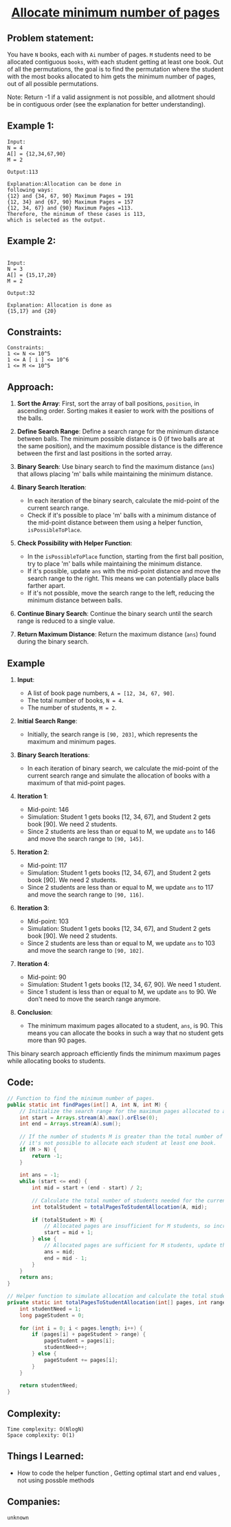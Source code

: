 <h1 align="center"><a href="https://practice.geeksforgeeks.org/problems/allocate-minimum-number-of-pages0937/0" target="_blank">Allocate minimum number of pages</a></h1>

## Problem statement:
You have `N` books, each with `Ai` number of pages. `M` students need to be allocated contiguous `books`, 
with each student getting at least one book. 
Out of all the permutations, the goal is to find the permutation where the student with the most books allocated to him gets the minimum number of pages, 
out of all possible permutations.

Note: Return -1 if a valid assignment is not possible, and allotment should be in contiguous order (see the explanation for better understanding).


## Example 1:

```
Input:
N = 4
A[] = {12,34,67,90}
M = 2

Output:113

Explanation:Allocation can be done in 
following ways:
{12} and {34, 67, 90} Maximum Pages = 191
{12, 34} and {67, 90} Maximum Pages = 157
{12, 34, 67} and {90} Maximum Pages =113.
Therefore, the minimum of these cases is 113,
which is selected as the output.
```

## Example 2:

```

Input:
N = 3
A[] = {15,17,20}
M = 2

Output:32

Explanation: Allocation is done as
{15,17} and {20}
```



## Constraints:

```
Constraints:
1 <= N <= 10^5
1 <= A [ i ] <= 10^6
1 <= M <= 10^5

```


 

## Approach:

1. **Sort the Array**: First, sort the array of ball positions, `position`, in ascending order. Sorting makes it easier to work with the positions of the balls.

2. **Define Search Range**: Define a search range for the minimum distance between balls. The minimum possible distance is 0 (if two balls are at the same position), and the maximum possible distance is the difference between the first and last positions in the sorted array.

3. **Binary Search**: Use binary search to find the maximum distance (`ans`) that allows placing 'm' balls while maintaining the minimum distance.

4. **Binary Search Iteration**:
   - In each iteration of the binary search, calculate the mid-point of the current search range.
   - Check if it's possible to place 'm' balls with a minimum distance of the mid-point distance between them using a helper function, `isPossibleToPlace`.

5. **Check Possibility with Helper Function**:
   - In the `isPossibleToPlace` function, starting from the first ball position, try to place 'm' balls while maintaining the minimum distance.
   - If it's possible, update `ans` with the mid-point distance and move the search range to the right. This means we can potentially place balls farther apart.
   - If it's not possible, move the search range to the left, reducing the minimum distance between balls.

6. **Continue Binary Search**: Continue the binary search until the search range is reduced to a single value.

7. **Return Maximum Distance**: Return the maximum distance (`ans`) found during the binary search.

## Example 

1. **Input**:
   - A list of book page numbers, `A = [12, 34, 67, 90]`.
   - The total number of books, `N = 4`.
   - The number of students, `M = 2`.

2. **Initial Search Range**:
   - Initially, the search range is `[90, 203]`, which represents the maximum and minimum pages.

3. **Binary Search Iterations**:
   - In each iteration of binary search, we calculate the mid-point of the current search range and simulate the allocation of books with a maximum of that mid-point pages.

4. **Iteration 1**:
   - Mid-point: 146
   - Simulation: Student 1 gets books [12, 34, 67], and Student 2 gets book [90]. We need 2 students.
   - Since 2 students are less than or equal to M, we update `ans` to 146 and move the search range to `[90, 145]`.

5. **Iteration 2**:
   - Mid-point: 117
   - Simulation: Student 1 gets books [12, 34, 67], and Student 2 gets book [90]. We need 2 students.
   - Since 2 students are less than or equal to M, we update `ans` to 117 and move the search range to `[90, 116]`.

6. **Iteration 3**:
   - Mid-point: 103
   - Simulation: Student 1 gets books [12, 34, 67], and Student 2 gets book [90]. We need 2 students.
   - Since 2 students are less than or equal to M, we update `ans` to 103 and move the search range to `[90, 102]`.

7. **Iteration 4**:
   - Mid-point: 90
   - Simulation: Student 1 gets books [12, 34, 67, 90]. We need 1 student.
   - Since 1 student is less than or equal to M, we update `ans` to 90. We don't need to move the search range anymore.

8. **Conclusion**:
   - The minimum maximum pages allocated to a student, `ans`, is 90. This means you can allocate the books in such a way that no student gets more than 90 pages.

This binary search approach efficiently finds the minimum maximum pages while allocating books to students.



## Code: 

```java
// Function to find the minimum number of pages.
public static int findPages(int[] A, int N, int M) {
    // Initialize the search range for the maximum pages allocated to a student.
    int start = Arrays.stream(A).max().orElse(0);
    int end = Arrays.stream(A).sum();
    
    // If the number of students M is greater than the total number of books N,
    // it's not possible to allocate each student at least one book.
    if (M > N) {
        return -1;
    }
    
    int ans = -1;
    while (start <= end) {
        int mid = start + (end - start) / 2;
        
        // Calculate the total number of students needed for the current range.
        int totalStudent = totalPagesToStudentAllocation(A, mid);
        
        if (totalStudent > M) {
            // Allocated pages are insufficient for M students, so increase the maximum pages.
            start = mid + 1;
        } else {
            // Allocated pages are sufficient for M students, update the ans and decrease the maximum pages.
            ans = mid;
            end = mid - 1;
        }
    }
    return ans;
}

// Helper function to simulate allocation and calculate the total students needed for a given range.
private static int totalPagesToStudentAllocation(int[] pages, int range) {
    int studentNeed = 1;
    long pageStudent = 0;
    
    for (int i = 0; i < pages.length; i++) {
        if (pages[i] + pageStudent > range) {
            pageStudent = pages[i];
            studentNeed++;
        } else {
            pageStudent += pages[i];
        }
    }
    
    return studentNeed;
}
```







## Complexity:

```
Time complexity: O(NlogN)
Space complexity: O(1)
```

## Things I Learned:

- How to code the helper function , Getting optimal start and end values , not using possble methods
  


## Companies:

```
unknown
```





